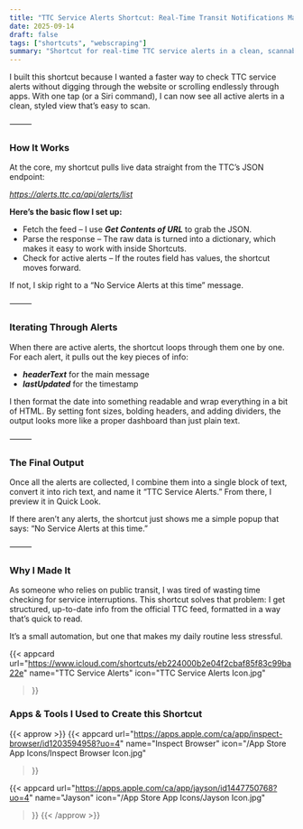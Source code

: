 ```yaml
---
title: "TTC Service Alerts Shortcut: Real-Time Transit Notifications Made Simple"
date: 2025-09-14
draft: false
tags: ["shortcuts", "webscraping"]
summary: "Shortcut for real-time TTC service alerts in a clean, scannable view."
---
```


I built this shortcut because I wanted a faster way to check TTC service alerts without digging 
through the website or scrolling endlessly through apps. With one tap (or a Siri command), 
I can now see all active alerts in a clean, styled view that’s easy to scan.

⸻

### How It Works

At the core, my shortcut pulls live data straight from the TTC’s JSON endpoint:

_*https://alerts.ttc.ca/api/alerts/list*_

**Here’s the basic flow I set up:**

- Fetch the feed – I use **_*Get Contents of URL*_** to grab the JSON.
- Parse the response – The raw data is turned into a dictionary, which makes it easy 
to work with inside Shortcuts.
- Check for active alerts – If the routes field has values, the shortcut moves forward. 

If not, I skip right to a “No Service Alerts at this time” message.

⸻

### Iterating Through Alerts

When there are active alerts, the shortcut loops through them one by one. For each alert, 
it pulls out the key pieces of info:

- **_*headerText*_** for the main message
- **_*lastUpdated*_** for the timestamp

I then format the date into something readable and wrap everything in a bit of HTML. By 
setting font sizes, bolding headers, and adding dividers, the output looks more like a proper 
dashboard than just plain text.

⸻

### The Final Output

Once all the alerts are collected, I combine them into a single block of text, convert it 
into rich text, and name it “TTC Service Alerts.” From there, I preview it in Quick Look.

If there aren’t any alerts, the shortcut just shows me a simple popup that says: “No Service 
Alerts at this time.”

⸻

### Why I Made It

As someone who relies on public transit, I was tired of wasting time checking for service 
interruptions. This shortcut solves that problem: I get structured, up-to-date info from the 
official TTC feed, formatted in a way that’s quick to read.

It’s a small automation, but one that makes my daily routine less stressful.

{{< appcard 
    url="https://www.icloud.com/shortcuts/eb224000b2e04f2cbaf85f83c99ba22e" 
    name="TTC Service Alerts" 
    icon="TTC Service Alerts Icon.jpg" 
>}}

### Apps & Tools I Used to Create this Shortcut

{{< approw >}}
  {{< appcard 
    url="https://apps.apple.com/ca/app/inspect-browser/id1203594958?uo=4" 
    name="Inspect Browser" 
    icon="/App Store App Icons/Inspect Browser Icon.jpg" 
>}}

  {{< appcard 
    url="https://apps.apple.com/ca/app/jayson/id1447750768?uo=4" 
    name="Jayson" 
    icon="/App Store App Icons/Jayson Icon.jpg" 
>}}
{{< /approw >}}
